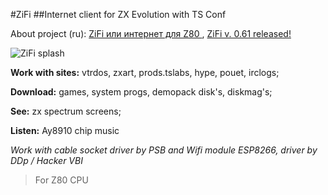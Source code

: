 #ZiFi
##Internet client for ZX Evolution with TS Conf

About project (ru): [ZiFi или интернет для Z80 ](http://hype.retroscene.org/blog/dev/363.html), 
[ZiFi v. 0.61 released! ](http://hype.retroscene.org/blog/dev/391.html)

![ZiFi splash](http://hype.retroscene.org/uploads/images/00/00/14/2016/04/15/475aec.png "ZiFi splash")

**Work with sites:** vtrdos, zxart, prods.tslabs, hype, pouet, irclogs;

**Download:** games, system progs, demopack disk's,  diskmag's;

**See:** zx spectrum screens;

**Listen:** Ay8910 chip music


_Work with cable socket driver by PSB and Wifi module ESP8266, driver by DDp / Hacker VBI_
> For Z80 CPU
